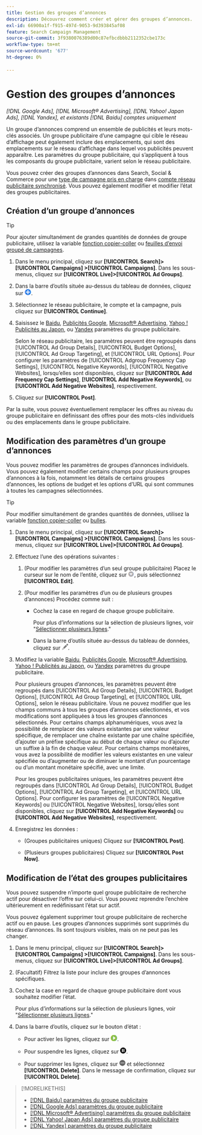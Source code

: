 ```yaml
---
title: Gestion des groupes d’annonces
description: Découvrez comment créer et gérer des groupes d’annonces.
exl-id: 66900a1f-f915-497d-9053-9d393845af08
feature: Search Campaign Management
source-git-commit: 3f9380076389d00c87efbcdbbb2112352cbe173c
workflow-type: tm+mt
source-wordcount: '677'
ht-degree: 0%

---
```


# Gestion des groupes d’annonces

*[!DNL Google Ads], [!DNL Microsoft® Advertising], [!DNL Yahoo! Japan Ads], [!DNL Yandex], et existants [!DNL Baidu] comptes uniquement*

Un groupe d’annonces comprend un ensemble de publicités et leurs mots-clés associés. Un groupe publicitaire d’une campagne qui cible le réseau d’affichage peut également inclure des emplacements, qui sont des emplacements sur le réseau d’affichage dans lequel vos publicités peuvent apparaître. Les paramètres du groupe publicitaire, qui s’appliquent à tous les composants du groupe publicitaire, varient selon le réseau publicitaire.

Vous pouvez créer des groupes d’annonces dans Search, Social &amp; Commerce pour une [type de campagne pris en charge](/help/search-social-commerce/introduction/supported-inventory.md) dans [compte réseau publicitaire synchronisé](/help/search-social-commerce/campaign-management/accounts/ad-network-account-about.md). Vous pouvez également modifier et modifier l’état des groupes publicitaires.

## Création d’un groupe d’annonces

>[!TIP]
>
>Pour ajouter simultanément de grandes quantités de données de groupe publicitaire, utilisez la variable [fonction copier-coller](/help/search-social-commerce/campaign-management/campaigns/copy-paste.md) ou [feuilles d’envoi groupé de campagnes](/help/search-social-commerce/campaign-management/bulksheets/bulksheet-about.md).

1. Dans le menu principal, cliquez sur **[!UICONTROL Search]> [!UICONTROL Campaigns] >[!UICONTROL Campaigns]**. Dans les sous-menus, cliquez sur **[!UICONTROL Live]>[!UICONTROL Ad Groups]**.

1. Dans la barre d’outils située au-dessus du tableau de données, cliquez sur ![Créer](/help/search-social-commerce/assets/add.png "Créer").

1. Sélectionnez le réseau publicitaire, le compte et la campagne, puis cliquez sur **[!UICONTROL Continue]**.

1. Saisissez le [Baidu](/help/search-social-commerce/campaign-management/campaigns/ad-group-settings-baidu.md), [Publicités Google](/help/search-social-commerce/campaign-management/campaigns/ad-group-settings-google.md), [Microsoft® Advertising](/help/search-social-commerce/campaign-management/campaigns/ad-group-settings-microsoft.md), [Yahoo ! Publicités au Japon](/help/search-social-commerce/campaign-management/campaigns/ad-group-settings-yahoo-japan.md), ou [Yandex](/help/search-social-commerce/campaign-management/campaigns/ad-group-settings-yandex.md) paramètres du groupe publicitaire.

   Selon le réseau publicitaire, les paramètres peuvent être regroupés dans [!UICONTROL Ad Group Details], [!UICONTROL Budget Options], [!UICONTROL Ad Group Targeting], et [!UICONTROL URL Options]. Pour configurer les paramètres de [!UICONTROL Adgroup Frequency Cap Settings], [!UICONTROL Negative Keywords], [!UICONTROL Negative Websites], lorsqu’elles sont disponibles, cliquez sur **[!UICONTROL Add Frequency Cap Settings]**, **[!UICONTROL Add Negative Keywords]**, ou **[!UICONTROL Add Negative Websites]**, respectivement.

1. Cliquez sur **[!UICONTROL Post]**.

Par la suite, vous pouvez éventuellement remplacer les offres au niveau du groupe publicitaire en définissant des offres pour des mots-clés individuels ou des emplacements dans le groupe publicitaire.

## Modification des paramètres d’un groupe d’annonces

Vous pouvez modifier les paramètres de groupes d’annonces individuels. Vous pouvez également modifier certains champs pour plusieurs groupes d’annonces à la fois, notamment les détails de certains groupes d’annonces, les options de budget et les options d’URL qui sont communes à toutes les campagnes sélectionnées.

>[!TIP]
>
>Pour modifier simultanément de grandes quantités de données, utilisez la variable [fonction copier-coller](/help/search-social-commerce/campaign-management/campaigns/copy-paste.md) ou [bulles](/help/search-social-commerce/campaign-management/bulksheets/bulksheet-about.md).

1. Dans le menu principal, cliquez sur **[!UICONTROL Search]> [!UICONTROL Campaigns] >[!UICONTROL Campaigns]**. Dans les sous-menus, cliquez sur **[!UICONTROL Live]>[!UICONTROL Ad Groups]**.

1. Effectuez l’une des opérations suivantes :

   1. (Pour modifier les paramètres d’un seul groupe publicitaire) Placez le curseur sur le nom de l’entité, cliquez sur ![Icône Menu](/help/search-social-commerce/assets/arrow-dropdown-menu.png "Icône Menu"), puis sélectionnez **[!UICONTROL Edit]**.

   1. (Pour modifier les paramètres d’un ou de plusieurs groupes d’annonces) Procédez comme suit :

      * Cochez la case en regard de chaque groupe publicitaire.

        Pour plus d’informations sur la sélection de plusieurs lignes, voir &quot;[Sélectionner plusieurs lignes](/help/search-social-commerce/common-tasks/navigation-editing-selection/multiple-rows-select.md).&quot;

      * Dans la barre d’outils située au-dessus du tableau de données, cliquez sur ![Modifier](/help/search-social-commerce/assets/edit.png "Modifier").

1. Modifiez la variable [Baidu](/help/search-social-commerce/campaign-management/campaigns/ad-group-settings-baidu.md), [Publicités Google](/help/search-social-commerce/campaign-management/campaigns/ad-group-settings-google.md), [Microsoft® Advertising](/help/search-social-commerce/campaign-management/campaigns/ad-group-settings-microsoft.md), [Yahoo ! Publicités au Japon](/help/search-social-commerce/campaign-management/campaigns/ad-group-settings-yahoo-japan.md), ou [Yandex](/help/search-social-commerce/campaign-management/campaigns/ad-group-settings-yandex.md) paramètres du groupe publicitaire.

   Pour plusieurs groupes d’annonces, les paramètres peuvent être regroupés dans [!UICONTROL Ad Group Details], [!UICONTROL Budget Options], [!UICONTROL Ad Group Targeting], et [!UICONTROL URL Options], selon le réseau publicitaire. Vous ne pouvez modifier que les champs communs à tous les groupes d’annonces sélectionnés, et vos modifications sont appliquées à tous les groupes d’annonces sélectionnés. Pour certains champs alphanumériques, vous avez la possibilité de remplacer des valeurs existantes par une valeur spécifique, de remplacer une chaîne existante par une chaîne spécifiée, d’ajouter un préfixe spécifique au début de chaque valeur ou d’ajouter un suffixe à la fin de chaque valeur. Pour certains champs monétaires, vous avez la possibilité de modifier les valeurs existantes en une valeur spécifiée ou d’augmenter ou de diminuer le montant d’un pourcentage ou d’un montant monétaire spécifié, avec une limite.

   Pour les groupes publicitaires uniques, les paramètres peuvent être regroupés dans [!UICONTROL Ad Group Details], [!UICONTROL Budget Options], [!UICONTROL Ad Group Targeting], et [!UICONTROL URL Options]. Pour configurer les paramètres de [!UICONTROL Negative Keywords] ou [!UICONTROL Negative Websites], lorsqu’elles sont disponibles, cliquez sur **[!UICONTROL Add Negative Keywords]** ou **[!UICONTROL Add Negative Websites]**, respectivement.

1. Enregistrez les données :

   * (Groupes publicitaires uniques) Cliquez sur **[!UICONTROL Post]**.

   * (Plusieurs groupes publicitaires) Cliquez sur **[!UICONTROL Post Now]**.

## Modification de l’état des groupes publicitaires

Vous pouvez suspendre n’importe quel groupe publicitaire de recherche actif pour désactiver l’offre sur celui-ci. Vous pouvez reprendre l’enchère ultérieurement en redéfinissant l’état sur actif.

Vous pouvez également supprimer tout groupe publicitaire de recherche actif ou en pause. Les groupes d’annonces supprimés sont supprimés du réseau d’annonces. Ils sont toujours visibles, mais on ne peut pas les changer.

1. Dans le menu principal, cliquez sur **[!UICONTROL Search]> [!UICONTROL Campaigns] >[!UICONTROL Campaigns]**. Dans les sous-menus, cliquez sur **[!UICONTROL Live]>[!UICONTROL Ad Groups]**.

1. (Facultatif) Filtrez la liste pour inclure des groupes d’annonces spécifiques.

1. Cochez la case en regard de chaque groupe publicitaire dont vous souhaitez modifier l’état.

   Pour plus d’informations sur la sélection de plusieurs lignes, voir &quot;[Sélectionner plusieurs lignes](/help/search-social-commerce/common-tasks/navigation-editing-selection/multiple-rows-select.md).&quot;

1. Dans la barre d’outils, cliquez sur le bouton d’état :
   * Pour activer les lignes, cliquez sur ![Activer](/help/search-social-commerce/assets/activate.png "Activer").

   * Pour suspendre les lignes, cliquez sur ![Pause](/help/search-social-commerce/assets/pause.png "Pause").

   * Pour supprimer les lignes, cliquez sur ![Plus](/help/search-social-commerce/assets/more.png "Plus") et sélectionnez **[!UICONTROL Delete]**. Dans le message de confirmation, cliquez sur **[!UICONTROL Delete]**.

>[!MORELIKETHIS]
>
>* [[!DNL Baidu] paramètres du groupe publicitaire](/help/search-social-commerce/campaign-management/campaigns/ad-group-settings-baidu.md)
>* [[!DNL Google Ads] paramètres du groupe publicitaire](/help/search-social-commerce/campaign-management/campaigns/ad-group-settings-google.md)
>* [[!DNL Microsoft® Advertising] paramètres du groupe publicitaire](/help/search-social-commerce/campaign-management/campaigns/ad-group-settings-microsoft.md)
>* [[!DNL Yahoo! Japan Ads] paramètres du groupe publicitaire](/help/search-social-commerce/campaign-management/campaigns/ad-group-settings-yahoo-japan.md)
>* [[!DNL Yandex] paramètres du groupe publicitaire](/help/search-social-commerce/campaign-management/campaigns/ad-group-settings-yandex.md)
